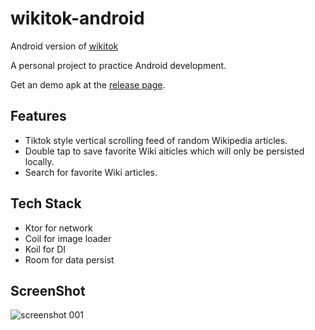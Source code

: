 # wikitok-android

Android version of [wikitok](https://github.com/IsaacGemal/wikitok)

A personal project to practice Android development.

Get an demo apk at the [release page](https://github.com/coreycao/wikitok-android/releases).

## Features

- Tiktok style vertical scrolling feed of random Wikipedia articles.
- Double tap to save favorite Wiki aiticles which will only be persisted locally.
- Search for favorite Wiki articles.

## Tech Stack

- Ktor for network
- Coil for image loader
- Koil for DI
- Room for data persist

## ScreenShot

![screenshot 001](https://github.com/user-attachments/assets/ac99c4ea-1a21-415e-ba24-4d8e7221be23)

